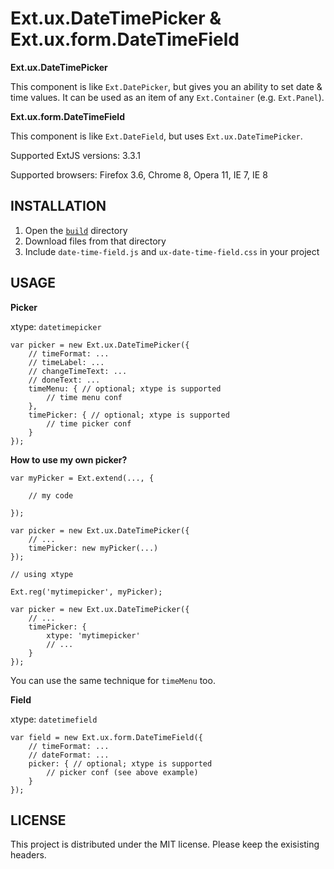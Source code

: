 Ext.ux.DateTimePicker & Ext.ux.form.DateTimeField
=================================================

**Ext.ux.DateTimePicker**

This component is like `Ext.DatePicker`, but gives you an ability to set date & time values.
It can be used as an item of any `Ext.Container` (e.g. `Ext.Panel`).

**Ext.ux.form.DateTimeField**

This component is like `Ext.DateField`, but uses `Ext.ux.DateTimePicker`.

Supported ExtJS versions: 3.3.1

Supported browsers: Firefox 3.6, Chrome 8, Opera 11, IE 7, IE 8

INSTALLATION
------------

1. Open the [`build`](https://github.com/apleshkov/DateTimePicker/tree/master/build) directory
2. Download files from that directory
3. Include `date-time-field.js` and `ux-date-time-field.css` in your project

USAGE
-----

**Picker**

xtype: `datetimepicker`

    var picker = new Ext.ux.DateTimePicker({
        // timeFormat: ...
        // timeLabel: ...
        // changeTimeText: ...
        // doneText: ...
        timeMenu: { // optional; xtype is supported
            // time menu conf
        },
        timePicker: { // optional; xtype is supported
            // time picker conf
        }
    });

**How to use my own picker?**

    var myPicker = Ext.extend(..., {

        // my code

    });

    var picker = new Ext.ux.DateTimePicker({
        // ...
        timePicker: new myPicker(...)
    });

    // using xtype

    Ext.reg('mytimepicker', myPicker);

    var picker = new Ext.ux.DateTimePicker({
        // ...
        timePicker: {
            xtype: 'mytimepicker'
            // ...
        }
    });

You can use the same technique for `timeMenu` too.

**Field**

xtype: `datetimefield`

    var field = new Ext.ux.form.DateTimeField({
        // timeFormat: ...
        // dateFormat: ...
        picker: { // optional; xtype is supported
            // picker conf (see above example)
        }
    });

LICENSE
-------

This project is distributed under the MIT license. Please keep the exisisting headers.